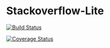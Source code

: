 # Stackoverflow-Lite

[![Build Status](https://travis-ci.org/Bluey95/Stackoverflow-Lite.svg?branch=develop)](https://travis-ci.org/Bluey95/Stackoverflow-Lite)

[![Coverage Status](https://coveralls.io/repos/github/Bluey95/Stackoverflow-Lite/badge.svg?branch=develop)](https://coveralls.io/github/Bluey95/Stackoverflow-Lite?branch=develop)
